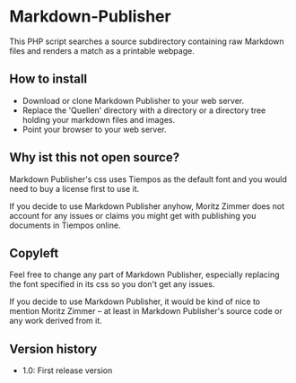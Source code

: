 # Markdown-Publisher

This PHP script searches a source subdirectory containing raw Markdown files and renders a match as a printable webpage. 

## How to install

- Download or clone Markdown Publisher to your web server.
- Replace the 'Quellen' directory with a directory or a directory tree holding your markdown files and images.
- Point your browser to your web server.

## Why ist this not open source?

Markdown Publisher's css uses Tiempos as the default font and you would need to buy a license first to use it.

If you decide to use Markdown Publisher anyhow, Moritz Zimmer does not account for any issues or claims you might get with publishing you documents in Tiempos online.

## Copyleft

Feel free to change any part of Markdown Publisher, especially replacing the font specified in its css so you don't get any issues. 

If you decide to use Markdown Publisher, it would be kind of nice to mention Moritz Zimmer – at least in Markdown Publisher's source code or any work derived from it.

## Version history

- 1.0: First release version
